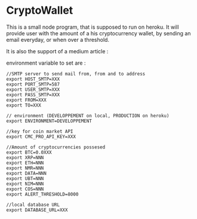 # CryptoWallet

This is a small node program, that is supposed to run on heroku. It will provide user with the amount of a his cryptocurrency wallet, by sending an email everyday, or when over a threshold.

It is also the support of a medium article : 

environment variable to set are : 

    //SMTP server to send mail from, from and to address
    export HOST_SMTP=XXX
    export PORT_SMTP=587
    export USER_SMTP=XXX
    export PASS_SMTP=XXX
    export FROM=XXX
    export TO=XXX

    // environment (DEVELOPPEMENT on local, PRODUCTION on heroku)
    export ENVIRONMENT=DEVELOPPEMENT

    //key for coin market API
    export CMC_PRO_API_KEY=XXX

    //Amount of cryptocurrencies possesed
    export BTC=0.0XXX
    export XRP=NNN
    export ETH=NNN
    export NMR=NNN
    export DATA=NNN
    export UBT=NNN
    export NIM=NNN
    export COS=NNN
    export ALERT_THRESHOLD=8000

    //local database URL
    export DATABASE_URL=XXX
